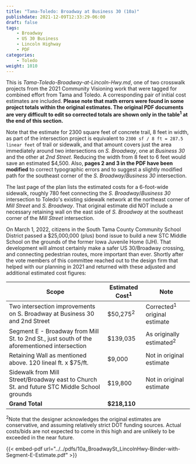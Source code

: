 ```yaml
---
title: "Tama-Toledo: Broadway at Business 30 (10a)"
publishdate: 2021-12-09T12:33:29-06:00
draft: false
tags:
    - Broadway
    - US 30 Business
    - Lincoln Highway
    - PDF
categories:
    - Toledo
weight: 1010
---
```

This is _Tama-Toledo-Broadway-at-Lincoln-Hwy.md_, one of two crosswalk projects from the 2021 Community Visioning work that were tagged for combined effort from Tama and Toledo.  A corresponding pair of initial cost estimates are included.  __Please note that math errors were found in some project totals within the original estimates.    The original PDF documents are very difficult to edit so corrected totals are shown only in the table<sup>1</sup> at the end of this section.__  

Note that the estimate for 2300 square feet of concrete trail, 8 feet in width, as part of the intersection project is equivalent to `2300 sf / 8 ft = 287.5 linear feet` of trail or sidewalk, and that amount covers just the area immediately around two intersections on _S. Broadway_, one at _Business 30_ and the other at _2nd Street_.  Reducing the width from 8 feet to 6 feet would save an estimated $4,500.  Also, **pages 2 and 3 in the PDF have been modified** to correct typographic errors and to suggest a slightly modified path for the southeast corner of the _S. Broadway_/_Business 30_ intersection.

The last page of the plan lists the estimated costs for a 6-foot-wide sidewalk, roughly 780 feet connecting the _S. Broadway_/_Business 30_ intersection to Toledo's existing sidewalk network at the northeast corner of _Mill Street_ and _S. Broadway_.  That original estimate did NOT include a necessary retaining wall on the east side of _S. Broadway_ at the southeast corner of the _Mill Street_ intersection.  

On March 1, 2022, citizens in the South Tama County Community School District passed a $25,000,000 (plus) bond issue to build a new STC Middle School on the grounds of the former Iowa Juvenile Home (IJH).  That development will almost certainly make a safer US 30/Broadway crossing, and connecting pedestrian routes, more important than ever.  Shortly after the vote members of this committee reached out to the design firm that helped with our planning in 2021 and returned with these adjusted and additional estimated cost figures:

  | Scope | Estimated Cost<sup>1</sup> | Note |
  | ---   | --- | --- |
  | Two intersection improvements on S. Broadway at Business 30 and 2nd Street | $50,275<sup>2</sup> | Corrected<sup>1</sup> original estimate |
  | Segment E - Broadway from Mill St. to 2nd St., just south of the aforementioned intersection | $139,035 | As originally estimated<sup>2</sup> |
  | Retaining Wall as mentioned above. 120 lineal ft. x $75/ft. | $9,000 | Not in original estimate |
  | Sidewalk from Mill Street/Broadway east to Church St. and future STC Middle School grounds | $19,800 | Not in original estimate | 
  | **Grand Total** | **$218,110** | |  
  <p/>

<sup>2</sup>Note that the designer acknowledges the original estimates are conservative, and assuming relatively strict DOT funding sources.  Actual costs/bids are not expected to come in this high and are unlikely to be exceeded in the near future.  


{{< embed-pdf url="../../pdfs/10a_BroadwaySt_LincolnHwy-Binder-with-Segment-E-Estimate.pdf" >}}
